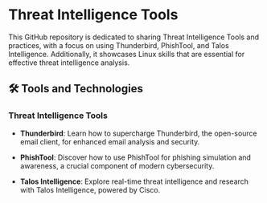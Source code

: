 # Threat Intelligence Tools

This GitHub repository is dedicated to sharing Threat Intelligence Tools and practices, with a focus on using Thunderbird, PhishTool, and Talos Intelligence. Additionally, it showcases Linux skills that are essential for effective threat intelligence analysis.


## 🛠️ Tools and Technologies

### Threat Intelligence Tools

- **Thunderbird**: Learn how to supercharge Thunderbird, the open-source email client, for enhanced email analysis and security.

- **PhishTool**: Discover how to use PhishTool for phishing simulation and awareness, a crucial component of modern cybersecurity.

- **Talos Intelligence**: Explore real-time threat intelligence and research with Talos Intelligence, powered by Cisco.

